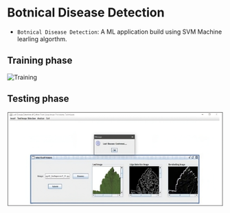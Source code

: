 # Botnical Disease Detection
- `Botnical Disease Detection`: A ML application build using SVM Machine learling algorthm.


## Training phase 
![Training](https://github.com/chinmayn1/Botanical-disease-detection/blob/main/ScreenShots/Training_Phase.jpg)

## Testing phase 
![Testing](https://github.com/chinmayn1/Botanical-disease-detection/blob/main/ScreenShots/Testing_Phase.jpg)
